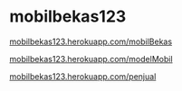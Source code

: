 # mobilbekas123

[mobilbekas123.herokuapp.com/mobilBekas](https://mobilbekas123.herokuapp.com/mobilBekas)

[mobilbekas123.herokuapp.com/modelMobil](https://mobilbekas123.herokuapp.com/modelMobil)

[mobilbekas123.herokuapp.com/penjual](https://mobilbekas123.herokuapp.com/penjual)
